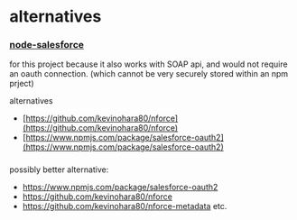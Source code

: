 # alternatives

### [node-salesforce](https://www.npmjs.com/package/node-salesforce) 
for this project because it also works with SOAP api, and would not require
an oauth connection. (which cannot be very securely stored within an npm prject)

alternatives
* [https://github.com/kevinohara80/nforce](https://github.com/kevinohara80/nforce)
* [https://www.npmjs.com/package/salesforce-oauth2](https://www.npmjs.com/package/salesforce-oauth2)

### 
possibly better alternative:
* https://www.npmjs.com/package/salesforce-oauth2
* https://github.com/kevinohara80/nforce
* https://github.com/kevinohara80/nforce-metadata etc.

